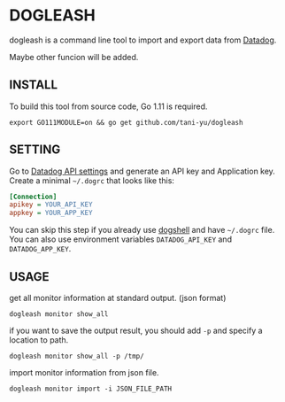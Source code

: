 # DOGLEASH

dogleash is a command line tool to import and export data from [Datadog](https://www.datadoghq.com/).

Maybe other funcion will be added.

## INSTALL

To build this tool from source code, Go 1.11 is required.

```
export GO111MODULE=on && go get github.com/tani-yu/dogleash
```

## SETTING

Go to [Datadog API settings](https://app.datadoghq.com/account/settings#api) and generate an API key and Application key.
Create a minimal `~/.dogrc` that looks like this:

```ini
[Connection]
apikey = YOUR_API_KEY
appkey = YOUR_APP_KEY
```

You can skip this step if you already use [dogshell](https://docs.datadoghq.com/developers/faq/dogshell-quickly-use-datadog-s-api-from-terminal-shell/) and have `~/.dogrc` file.
You can also use environment variables `DATADOG_API_KEY` and `DATADOG_APP_KEY`.

## USAGE

get all monitor information at standard output. (json format)

```
dogleash monitor show_all
```

if you want to save the output result, you should add `-p` and specify a location to path.

```
dogleash monitor show_all -p /tmp/
```

import monitor information from json file.

```
dogleash monitor import -i JSON_FILE_PATH
```
